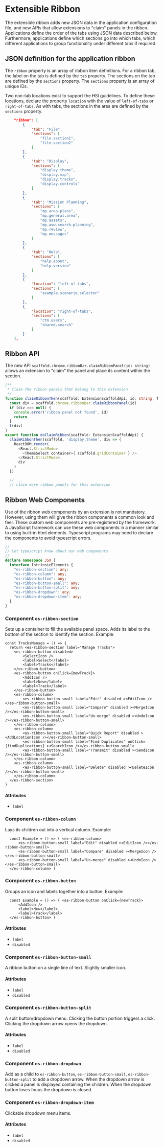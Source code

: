 # Extensible Ribbon

The extensible ribbon adds new JSON data in the application configuration file,
and new APIs that allow extensions to "claim" panels in the ribbon.
Applications define the order of the tabs using JSON data described below.
Furthermore, applications define which sections go into which tabs, which different
applications to group functionality under different tabs if required.

## JSON definition for the application ribbon

The `ribbon` property is an array of ribbon item definitions.
For a ribbon tab, the label on the tab is defined by the `tab` property.
The sections on the tab are defined by the `sections` property. 
The `sections` property is an array of unique IDs.

Two non-tab locations exist to support the HSI guidelines.
To define these locations, declare the property `location`
with the value of `left-of-tabs` or `right-of-tabs`.
As with tabs, the sections in the area are defined by the `sections` property. 

```json
    "ribbon": [
        {
            "tab": "File",
            "sections": [
                "file.section1",
                "file.section2"
            ]
        },
        {
            "tab": "Display",
            "sections": [
                "display.theme",
                "display.map",
                "display.tracks",
                "display.controls"
            ]
        },
        { 
            "tab": "Mission Planning", 
            "sections": [
                "mp.area.plans",
                "mp.general.area",
                "mp.assets",
                "mp.asw.search.planning",
                "mp.review",
                "mp.messages"
            ]
        },
        {
            "tab": "Help",
            "sections": [
                "help.about",
                "help.version"
            ]
        },
        {
            "location": "left-of-tabs",
            "sections": [
                "example.scenario.selector"
            ]
        },
        {
            "location": "right-of-tabs",
            "sections": [
                "ctm.users",
                "shared.search"
            ]
        }
    ],
```

## Ribbon API

The new API `scaffold.chrome.ribbonBar.claimRibbonPanel(id: string)` allows an extension to "claim" the panel 
and place its content within the section.

```ts
/**
 * Claim the ribbon panels that belong to this extension
 */
function claimRibbonThen(scaffold: ExtensionScaffoldApi, id: string, f: (div: HTMLDivElement) => void) {
  const div = scaffold.chrome.ribbonBar.claimRibbonPanel(id)
  if (div === null) {
    console.error('ribbon panel not found', id)
    return
  }
  f(div)
}
export function doClaimRibbon(scaffold: ExtensionScaffoldApi) {
  claimRibbonThen(scaffold, 'display.theme', div => {
    ReactDOM.render(
      <React.StrictMode>
        <ThemeSelect container={ scaffold.gridContainer } />
      </React.StrictMode>,
      div
    )
  })

  // ...
  // claim more ribbon panels for this extension

```

## Ribbon Web Components

Use of the ribbon web components by an extension is not mandatory.
However, using them will give the ribbon components a common look and feel.
These custom web components are pre-registered by the framework.
A JavaScript framework can use these web components in a manner similar to using built-in html elements.
Typescript programs may need to declare the components to avoid typescript errors.

```ts
//
// Let typescript know about our web components
//
declare namespace JSX {
  interface IntrinsicElements {
    "es-ribbon-section": any;
    "es-ribbon-column": any;
    "es-ribbon-button": any;
    "es-ribbon-button-small": any;
    "es-ribbon-button-split": any;
    "es-ribbon-dropdown": any;
    "es-ribbon-dropdown-item": any;
  }
}
```

### Component `es-ribbon-section`

Sets up a container to fill the available panel space.
Adds its label to the bottom of the section to identify the section.
Example:
```tsx
const TracksManage = () => {
  return <es-ribbon-section label="Manage Tracks">
    <es-ribbon-button disabled>
        <SelectIcon />
        <label>Select</label>
        <label>Tracks</label>
    </es-ribbon-button>
    <es-ribbon-button onClick={newTrack}>
        <AddIcon />
        <label>New</label>
        <label>Track</label>
    </es-ribbon-button>
    <es-ribbon-column>
        <es-ribbon-button-small label="Edit" disabled ><EditIcon /></es-ribbon-button-small>
        <es-ribbon-button-small label="Compare" disabled ><MergeIcon /></es-ribbon-button-small>
        <es-ribbon-button-small label="Un-merge" disabled ><UndoIcon /></es-ribbon-button-small>
    </es-ribbon-column>
    <es-ribbon-column>
        <es-ribbon-button-small label="Quick Report" disabled ><AddLocationIcon /></es-ribbon-button-small>
        <es-ribbon-button-small label="Find Duplicates" onClick={findDuplications} ><SearchIcon /></es-ribbon-button-small>
        <es-ribbon-button-small label="Transmit" disabled ><SendIcon /></es-ribbon-button-small>
    </es-ribbon-column>
    <es-ribbon-column>
        <es-ribbon-button-small label="Delete" disabled ><DeleteIcon /></es-ribbon-button-small>
    </es-ribbon-column>
  </es-ribbon-section>
}
```

#### Attributes

* `label`

### Component `es-ribbon-column`

Lays its children out into a vertical column. Example:
```tsx
  const Example = () => ( <es-ribbon-column>
      <es-ribbon-button-small label="Edit" disabled ><EditIcon /></es-ribbon-button-small>
      <es-ribbon-button-small label="Compare" disabled ><MergeIcon /></es-ribbon-button-small>
      <es-ribbon-button-small label="Un-merge" disabled ><UndoIcon /></es-ribbon-button-small>
  </es-ribbon-column> )

```

### Component `es-ribbon-button`

Groups an icon and labels together into a button. Example:

```tsx
  const Example = () => ( <es-ribbon-button onClick={newTrack}>
      <AddIcon />
      <label>New</label>
      <label>Track</label>
  </es-ribbon-button> )
```
#### Attributes

* `label`
* `disabled` 

### Component `es-ribbon-button-small`

A ribbon button on a single line of text.
Slightly smaller icon.

#### Attributes

* `label`
* `disabled` 

### Component `es-ribbon-button-split`

A split button/dropdown menu.
Clicking the button portion triggers a click.
Clicking the dropdown arrow opens the dropdown.

#### Attributes

* `label`
* `disabled` 

### Component `es-ribbon-dropdown`

Add as a child to `es-ribbon-button`, `es-ribbon-button-small`, `es-ribbon-button-split` to add a dropdown arrow. 
When the dropdown arrow is clicked a panel is displayed containing the children.
When the dropdown button loses focus the dropdown is closed.

### Component `es-ribbon-dropdown-item`

Clickable dropdown menu items.

#### Attributes

* `label`
* `disabled`
